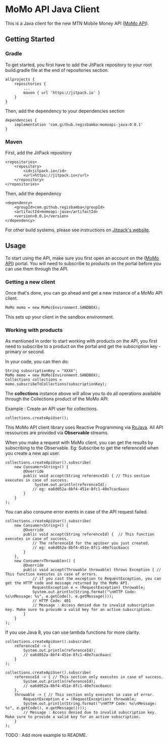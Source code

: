 # MoMo API Java Client

This is a Java client for the new MTN Mobile Money API ([MoMo API](https://momodeveloper.mtn.com)).

## Getting Started

### Gradle
To get started, you first have to add the JitPack repository to your root build.gradle file at the end of repositories section.
```
allprojects {
    repositories {
        ...
        maven { url 'https://jitpack.io' }
    }
}
```

Then, add the dependency to your dependencies section
```
dependencies {
    implementation 'com.github.regisbamba:momoapi-java:0.0.1'
}
```

### Maven
First, add the JitPack repository
```
<repositories>
    <repository>
        <id>jitpack.io</id>
        <url>https://jitpack.io</url>
    </repository>
</repositories>
```

Then, add the dependency 
```
<dependency>
    <groupId>com.github.regisbamba</groupId>
    <artifactId>momoapi-java</artifactId>
    <version>0.0.1</version>
</dependency>
```

For other build systems, please see instructions on [Jitpack's website](https://jitpack.io/#regisbamba/momoapi-java/0.0.1).

## Usage
To start using the API, make sure you first open an account on the  ([MoMo API](https://momodeveloper.mtn.com)) portal. You will need to subscribe to products on the portal before you can use them through the API.

### Getting a new client
Once that's done, you can go ahead and get a new instance of a MoMo API client.

```
MoMo momo = new MoMo(Environment.SANDBOX);
```
This sets up your client in the sandbox environment.

### Working with products
As mentioned in order to start working with products on the API, you first need to subscribe to a product on the portal and get the subscription key - primary or second.

In your code, you can then do:
```
String subscriptionKey = "XXXX";
MoMo momo = new MoMo(Environment.SANDBOX);
Collections collections = momo.subscribeToCollections(subscriptionKey);
```

The **collections** instance above will allow you to do all operations available through the Collections product of the MoMo API.

Example : Create an API user for collections.
```
collections.createApiUser();
```
This MoMo API client library uses Reactive Programming via [RxJava](https://github.com/ReactiveX/RxJava). All API ressources are provided via **Observable** streams.

When you make a request with MoMo client, you can get the results by subscribing to the Observable.
Eg: Subscribe to get the referenceId when you create a new api user.
```
collections.createApiUser().subscribe(
    new Consumer<String>() {
        @Override
        public void accept(String referenceId) { // This section executes in case of success.
             System.out.println(referenceId);
            // eg: ea6d052a-8bf4-451e-8fc1-40e7cac6aacc
        }
    }
);
```

You can also consume error events in case of the API request failed.
```
collections.createApiUser().subscribe(
    new Consumer<String>() {
        @Override
        public void accept(String referenceId) {  // This function executes in case of success.         
            // The referenceId for the apiUser you just created.
            // eg: ea6d052a-8bf4-451e-8fc1-40e7cac6aacc
        }
    },
    new Consumer<Throwable>() {
        @Override
        public void accept(Throwable throwable) throws Exception { // This function executes in case of errors.
            // if you cast the exception to RequestException, you can get the HTTP code and message returned by the MoMo API.
            RequestException e = (RequestException) throwable;
            System.out.println(String.format("\nHTTP Code: %s\nMessage: %s", e.getCode(), e.getMessage()));
            // HTTP Code: 401
            // Message : Access denied due to invalid subscription key. Make sure to provide a valid key for an active subscription.
        }
    }
);
```

If you use Java 8, you can use lambda functions for more clarity.
```
collections.createApiUser().subscribe(
    referenceId -> {
        System.out.println(referenceId);
        // ea6d052a-8bf4-451e-8fc1-40e7cac6aacc
    }
);
```

```
collections.createApiUser().subscribe(
    referenceId -> { // This section only executes in case of success.
        System.out.println(referenceId);
        // ea6d052a-8bf4-451e-8fc1-40e7cac6aacc
    },
    throwable -> { // This section only executes in case of error.
        RequestException e = (RequestException) throwable;
        System.out.println(String.format("\nHTTP Code: %s\nMessage: %s", e.getCode(), e.getMessage())));
        // Message : Access denied due to invalid subscription key. Make sure to provide a valid key for an active subscription.
    }
);
```

TODO : Add more example to README.
